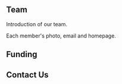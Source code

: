 <!-- ---
layout: default
title: COVID-19 prediction
permalink: /covid19/about
--- -->

## Team
Introduction of our team.

Each member's photo, email and homepage.  

## Funding

## Contact Us